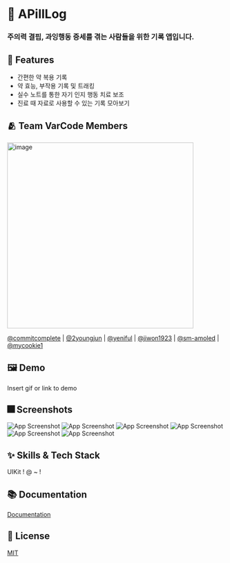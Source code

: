 # :iphone: APillLog

### 주의력 결핍, 과잉행동 증세를 겪는 사람들을 위한 기록 앱입니다.


## :pushpin: Features

- 간편한 약 복용 기록
- 약 효능, 부작용 기록 및 트래킹
- 실수 노트를 통한 자기 인지 행동 치료 보조
- 진료 때 자료로 사용할 수 있는 기록 모아보기


## :people_hugging: Team VarCode Members
<img width="431" alt="image" src="https://user-images.githubusercontent.com/72395020/178421540-3a5f6b8b-e6a6-4205-a8cb-cfdae7c0a9bb.png">

[@commitcomplete](https://github.com/commitcomplete/) | [@2youngjun](https://github.com/2youngjun/) | [@yeniful](https://github.com/2youngjun/) | [@jiwon1923](https://github.com/JIWON1923/) | [@sm-amoled](https://github.com/sm-amoled/) | [@mycookie1](https://github.com/mycookie1/)


## :framed_picture: Demo

Insert gif or link to demo


## :fireworks: Screenshots

![App Screenshot](https://dummyimage.com/250x500/000/fff.png)
![App Screenshot](https://dummyimage.com/250x500/000/fff.png)
![App Screenshot](https://dummyimage.com/250x500/000/fff.png)
![App Screenshot](https://dummyimage.com/250x500/000/fff.png)
![App Screenshot](https://dummyimage.com/250x500/000/fff.png)
![App Screenshot](https://dummyimage.com/250x500/000/fff.png)


## :sparkles: Skills & Tech Stack
UIKit ! @ ~ !

## :books: Documentation

[Documentation](https://linktodocumentation)


## :lock_with_ink_pen: License

[MIT](https://choosealicense.com/licenses/mit/)
